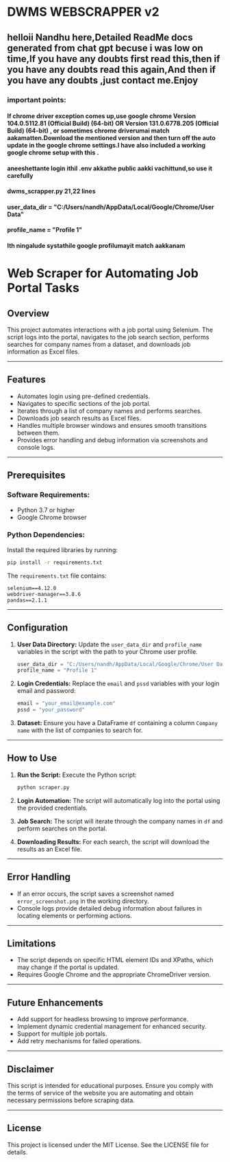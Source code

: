 # DWMS WEBSCRAPPER v2
## helloii Nandhu here,Detailed ReadMe docs generated from chat gpt becuse i was low on time,If you have any doubts first read this,then if you have any doubts read this again,And then if you have any doubts ,just contact me.Enjoy

### important points:
#### If chrome driver exception comes up,use google chrome Version 104.0.5112.81 (Official Build) (64-bit) OR Version 131.0.6778.205 (Official Build) (64-bit) , or sometimes chrome driverumai match aakamatten.Download the mentioned version and then turn off the auto update in the google chrome settings.I have also included a working google chrome setup with this .
#### aneeshettante login ithil .env akkathe public aakki vachittund,so use it carefully
#### dwms_scrapper.py 21,22 lines <br>
#### user_data_dir = "C:/Users/nandh/AppData/Local/Google/Chrome/User Data" <br>
#### profile_name = "Profile 1" <br>
#### Ith ningalude systathile google profilumayit match aakkanam



# Web Scraper for Automating Job Portal Tasks

## Overview
This project automates interactions with a job portal using Selenium. The script logs into the portal, navigates to the job search section, performs searches for company names from a dataset, and downloads job information as Excel files.

---

## Features
- Automates login using pre-defined credentials.
- Navigates to specific sections of the job portal.
- Iterates through a list of company names and performs searches.
- Downloads job search results as Excel files.
- Handles multiple browser windows and ensures smooth transitions between them.
- Provides error handling and debug information via screenshots and console logs.

---

## Prerequisites

### Software Requirements:
- Python 3.7 or higher
- Google Chrome browser

### Python Dependencies:
Install the required libraries by running:
```bash
pip install -r requirements.txt
```
The `requirements.txt` file contains:
```
selenium==4.12.0
webdriver-manager==3.8.6
pandas==2.1.1
```

---

## Configuration

1. **User Data Directory:**
   Update the `user_data_dir` and `profile_name` variables in the script with the path to your Chrome user profile.
   ```python
   user_data_dir = "C:/Users/nandh/AppData/Local/Google/Chrome/User Data"
   profile_name = "Profile 1"
   ```

2. **Login Credentials:**
   Replace the `email` and `pssd` variables with your login email and password:
   ```python
   email = "your_email@example.com"
   pssd = "your_password"
   ```

3. **Dataset:**
   Ensure you have a DataFrame `df` containing a column `Company name` with the list of companies to search for.

---

## How to Use

1. **Run the Script:**
   Execute the Python script:
   ```bash
   python scraper.py
   ```

2. **Login Automation:**
   The script will automatically log into the portal using the provided credentials.

3. **Job Search:**
   The script will iterate through the company names in `df` and perform searches on the portal.

4. **Downloading Results:**
   For each search, the script will download the results as an Excel file.

---

## Error Handling
- If an error occurs, the script saves a screenshot named `error_screenshot.png` in the working directory.
- Console logs provide detailed debug information about failures in locating elements or performing actions.

---

## Limitations
- The script depends on specific HTML element IDs and XPaths, which may change if the portal is updated.
- Requires Google Chrome and the appropriate ChromeDriver version.

---

## Future Enhancements
- Add support for headless browsing to improve performance.
- Implement dynamic credential management for enhanced security.
- Support for multiple job portals.
- Add retry mechanisms for failed operations.

---

## Disclaimer
This script is intended for educational purposes. Ensure you comply with the terms of service of the website you are automating and obtain necessary permissions before scraping data.

---

## License
This project is licensed under the MIT License. See the LICENSE file for details.
